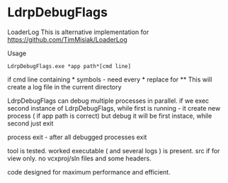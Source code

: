 # LdrpDebugFlags
 
LoaderLog
This is alternative implementation for https://github.com/TimMisiak/LoaderLog

Usage
```````
LdrpDebugFlags.exe *app path*[cmd line]
```````



if cmd line containing * symbols - need every * replace for **
This will create a log file in the current directory

LdrpDebugFlags can debug multiple processes in parallel. if we exec second instance of LdrpDebugFlags, while first is running - it create new process ( if app path is correct) but debug it will be first instace, while second just exit

process exit - after all debugged processes exit

tool is tested. worked executable ( and several logs ) is present. src if for view only. no vcxproj/sln files and some headers.

code designed for maximum performance and efficient.

